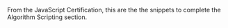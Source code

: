 From the JavaScript Certification, this are the the snippets to complete the Algorithm Scripting section.
